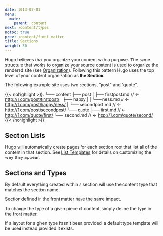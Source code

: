 ```yaml
---
date: 2013-07-01
menu:
  main:
    parent: content
next: /content/types
notoc: true
prev: /content/front-matter
title: Sections
weight: 30
---
```


Hugo believes that you organize your content with a purpose. The same structure
that works to organize your source content is used to organize the rendered
site (see [Organization](/content/organization/)). Following this pattern Hugo
uses the top level of your content organization as **the Section**.

The following example site uses two sections, "post" and "quote".

{{< nohighlight >}}.
└── content
    ├── post
    |   ├── firstpost.md       // <- http://1.com/post/firstpost/
    |   ├── happy
    |   |   └── ness.md        // <- http://1.com/post/happy/ness/
    |   └── secondpost.md      // <- http://1.com/post/secondpost/
    └── quote
        ├── first.md           // <- http://1.com/quote/first/
        └── second.md          // <- http://1.com/quote/second/
{{< /nohighlight >}}

## Section Lists

Hugo will automatically create pages for each section root that list all
of the content in that section. See [List Templates](/templates/list/)
for details on customizing the way they appear.

## Sections and Types

By default everything created within a section will use the content type
that matches the section name.

Section defined in the front matter have the same impact.

To change the type of a given piece of content, simply define the type
in the front matter.

If a layout for a given type hasn't been provided, a default type template will
be used instead provided it exists.


